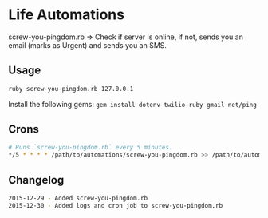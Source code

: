 # Life Automations

screw-you-pingdom.rb => Check if server is online, if not, sends you an email (marks as Urgent) and sends you an SMS.

## Usage

```sh
ruby screw-you-pingdom.rb 127.0.0.1
```

Install the following gems: ```gem install dotenv twilio-ruby gmail net/ping```

## Crons

```sh
# Runs `screw-you-pingdom.rb` every 5 minutes.
*/5 * * * * /path/to/automations/screw-you-pingdom.rb >> /path/to/automations/logs/screw-you-pingdom.log 2>&1
```

## Changelog

```sh
2015-12-29 - Added screw-you-pingdom.rb
2015-12-30 - Added logs and cron job to screw-you-pingdom.rb
```